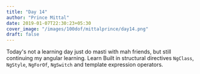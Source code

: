 ```yaml
---
title: "Day 14"
author: "Prince Mittal"
date: 2019-01-07T22:30:23+05:30
cover_image: "/images/100dof/mittalprince/day14.png"
draft: false
---
```


Today's not a learning day just do masti with mah friends, but still continuing my angular learning. Learn Built in structural directives `NgClass`, `NgStyle`, `NgForOf`, `NgSwitch` and template expression operators.